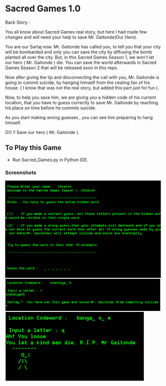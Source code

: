 # Sacred Games 1.0

Back Story :

You all know about Sacred Games real story, but here I had made few changes and will need your help to save Mr. Gaitonde(Our Hero).

You are our Sartaj now. Mr. Gaitonde has called you, to tell you that your city will be bombarded and only you can save the city by diffusing the bomb planted all over the city. But, in this Sacred Games Season 1, we won't let our hero ( Mr. Gaitonde ) die. You can save the world afterwards in Sacred Games Season 2 that will be released soon in this repo.

Now after giving the tip and disconnecting the call with you, Mr. Gaitonde is going to commit suicide, by hanging himself from the cealing fan of his house. ( I know that was not the real story, but added this part just for fun ).

Now, to help you save him, we are giving you a hidden code of his current location, that you have to guess correctly to save Mr. Gaitonde by reaching his place on time before he commits suicide. 

As you start making wrong guesses , you can see him preparing to hang himself. 

GO !! Save our hero ( Mr. Gaitonde ).  

## To Play this Game
- Run Sacred_Games.py in Python IDE.

### Screenshots

<img src="https://github.com/utkarsh-yadav1231/Mini-Projects/blob/master/Sacred%20Games/Screenshots/SS1.PNG" alt="SS 1"/>

<img src="https://github.com/utkarsh-yadav1231/Mini-Projects/blob/master/Sacred%20Games/Screenshots/SS2.PNG" alt="SS 2"/>

<img src="https://github.com/utkarsh-yadav1231/Mini-Projects/blob/master/Sacred%20Games/Screenshots/SS3.PNG" alt="SS 3"/>
